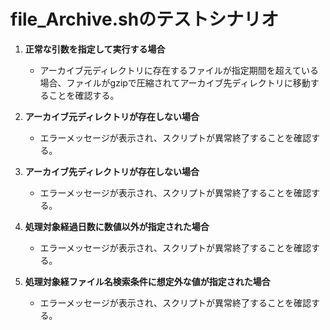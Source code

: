# file_Archive.shのテストシナリオ

1. **正常な引数を指定して実行する場合**
   - アーカイブ元ディレクトリに存在するファイルが指定期間を超えている場合、ファイルがgzipで圧縮されてアーカイブ先ディレクトリに移動することを確認する。

2. **アーカイブ元ディレクトリが存在しない場合**
   - エラーメッセージが表示され、スクリプトが異常終了することを確認する。

3. **アーカイブ先ディレクトリが存在しない場合**
   - エラーメッセージが表示され、スクリプトが異常終了することを確認する。

4. **処理対象経過日数に数値以外が指定された場合**
   - エラーメッセージが表示され、スクリプトが異常終了することを確認する。

5. **処理対象経ファイル名検索条件に想定外な値が指定された場合**
   - エラーメッセージが表示され、スクリプトが異常終了することを確認する。
